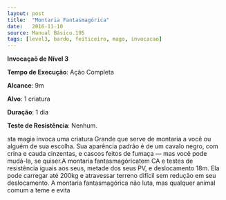 ```yaml
---
layout: post
title:  "Montaria Fantasmagórica"
date:   2016-11-10
source: Manual Básico.195
tags: [level3, bardo, feiticeiro, mago, invocacao]
---
```


**Invocaçaõ de Nível 3**

**Tempo de Execução**: Ação Completa

**Alcance**: 9m

**Alvo**: 1 criatura

**Duração**: 1 dia

**Teste de Resistência**: Nenhum.

sta magia invoca uma criatura Grande que serve de montaria a você ou alguém de sua escolha. Sua aparência padrão é de um cavalo negro, com crina e cauda cinzentas, e cascos feitos de fumaça — mas você pode mudá-la, se quiser.A montaria fantasmagóricatem CA e testes de resistência iguais aos seus, metade dos seus PV, e deslocamento 18m. Ela pode carregar até 200kg e atravessar terreno difícil sem redução em seu deslocamento. 
A montaria fantasmagórica não luta, mas qualquer animal comum a teme e evita
